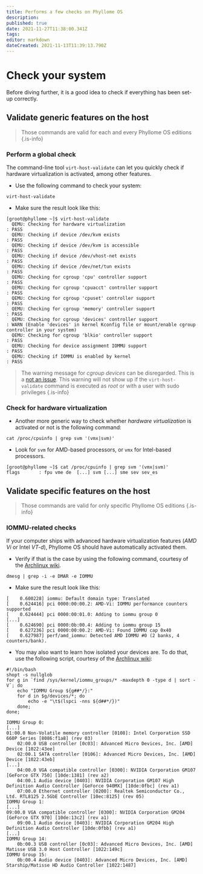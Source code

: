 ```yaml
---
title: Performs a few checks on Phyllome OS
description: 
published: true
date: 2021-11-27T11:38:00.341Z
tags: 
editor: markdown
dateCreated: 2021-11-13T11:39:13.790Z
---
```


# Check your system

Before diving further, it is a good idea to check if everything has been set-up correctly. 

## Validate generic features on the host

> Those commands are valid for each and every Phyllome OS editions
{.is-info}

### Perform a global check 

The command-line tool `virt-host-validate` can let you quickly check if hardware virtualization is activated, among other features. 

* Use the following command to check your system:
``` 
virt-host-validate
```

* Make sure the result look like this:

```
[groot@phyllome ~]$ virt-host-validate
  QEMU: Checking for hardware virtualization                                 : PASS
  QEMU: Checking if device /dev/kvm exists                                   : PASS
  QEMU: Checking if device /dev/kvm is accessible                            : PASS
  QEMU: Checking if device /dev/vhost-net exists                             : PASS
  QEMU: Checking if device /dev/net/tun exists                               : PASS
  QEMU: Checking for cgroup 'cpu' controller support                         : PASS
  QEMU: Checking for cgroup 'cpuacct' controller support                     : PASS
  QEMU: Checking for cgroup 'cpuset' controller support                      : PASS
  QEMU: Checking for cgroup 'memory' controller support                      : PASS
  QEMU: Checking for cgroup 'devices' controller support                     : WARN (Enable 'devices' in kernel Kconfig file or mount/enable cgroup controller in your system)
  QEMU: Checking for cgroup 'blkio' controller support                       : PASS
  QEMU: Checking for device assignment IOMMU support                         : PASS
  QEMU: Checking if IOMMU is enabled by kernel                               : PASS
```

> The warning message for *cgroup devices* can be disregarded. This is a [not an issue](https://gitlab.com/libvirt/libvirt/-/issues/94). This warning will not show up if the `virt-host-validate` command is executed as *root* or with a user with sudo privileges
{.is-info}

### Check for hardware virtualization

* Another more generic way to check whether *hardware virtualization* is activated or not is the following command:

```
cat /proc/cpuinfo | grep svm '(vmx|svm)'
```

* Look for `svm` for AMD-based processors, or `vmx` for Intel-based processors.

```
[groot@phyllome ~]$ cat /proc/cpuinfo | grep svm '(vmx|svm)'
flags		: fpu vme de  [...] svm [...] sme sev sev_es
```

## Validate specific features on the host

> Those commands are valid for only specific Phyllome OS editions
{.is-info}

### IOMMU-related checks

If your computer ships with advanced hardware virtualization features (*AMD Vi* or Intel *VT-d*), Phyllome OS should have automatically activated them. 

* Verify if that is the case by using the following command, courtesy of the [Archlinux wiki](https://wiki.archlinux.org/title/PCI_passthrough_via_OVMF#Enabling_IOMMU). 

```
dmesg | grep -i -e DMAR -e IOMMU
``` 
* Make sure the result look like this:
```
[    0.600228] iommu: Default domain type: Translated 
[    0.624416] pci 0000:00:00.2: AMD-Vi: IOMMU performance counters supported
[    0.624444] pci 0000:00:01.0: Adding to iommu group 0
[...]
[    0.624690] pci 0000:0b:00.4: Adding to iommu group 15
[    0.627236] pci 0000:00:00.2: AMD-Vi: Found IOMMU cap 0x40
[    0.627987] perf/amd_iommu: Detected AMD IOMMU #0 (2 banks, 4 counters/bank).
```
* You may also want to learn how isolated your devices are. To do that, use the following script, courtesy of the [Archlinux wiki](https://wiki.archlinux.org/title/PCI_passthrough_via_OVMF#Ensuring_that_the_groups_are_valid):

```
#!/bin/bash
shopt -s nullglob
for g in `find /sys/kernel/iommu_groups/* -maxdepth 0 -type d | sort -V`; do
    echo "IOMMU Group ${g##*/}:"
    for d in $g/devices/*; do
        echo -e "\t$(lspci -nns ${d##*/})"
    done;
done;
```

```
IOMMU Group 0:
[...]
01:00.0 Non-Volatile memory controller [0108]: Intel Corporation SSD 660P Series [8086:f1a8] (rev 03)
	02:00.0 USB controller [0c03]: Advanced Micro Devices, Inc. [AMD] Device [1022:43ee]
	02:00.1 SATA controller [0106]: Advanced Micro Devices, Inc. [AMD] Device [1022:43eb]
[...]
	04:00.0 VGA compatible controller [0300]: NVIDIA Corporation GM107 [GeForce GTX 750] [10de:1381] (rev a2)
	04:00.1 Audio device [0403]: NVIDIA Corporation GM107 High Definition Audio Controller [GeForce 940MX] [10de:0fbc] (rev a1)
	07:00.0 Ethernet controller [0200]: Realtek Semiconductor Co., Ltd. RTL8125 2.5GbE Controller [10ec:8125] (rev 05)
IOMMU Group 1:
[...]
09:00.0 VGA compatible controller [0300]: NVIDIA Corporation GM204 [GeForce GTX 970] [10de:13c2] (rev a1)
	09:00.1 Audio device [0403]: NVIDIA Corporation GM204 High Definition Audio Controller [10de:0fbb] (rev a1)
[...]
IOMMU Group 14:
	0b:00.3 USB controller [0c03]: Advanced Micro Devices, Inc. [AMD] Matisse USB 3.0 Host Controller [1022:149c]
IOMMU Group 15:
	0b:00.4 Audio device [0403]: Advanced Micro Devices, Inc. [AMD] Starship/Matisse HD Audio Controller [1022:1487]
```
